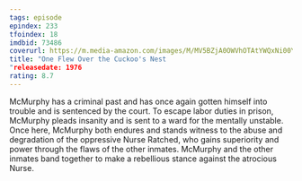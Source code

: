 ```yaml
---
tags: episode
epindex: 233
tfoindex: 18
imdbid: 73486
coverurl: https://m.media-amazon.com/images/M/MV5BZjA0OWVhOTAtYWQxNi00YzNhLWI4ZjYtNjFjZTEyYjJlNDVlL2ltYWdlL2ltYWdlXkEyXkFqcGdeQXVyMTQxNzMzNDI@._V1_SX202_CR0,0,202,300_.jpg
title: "One Flew Over the Cuckoo's Nest
"releasedate: 1976
rating: 8.7
---
```


McMurphy has a criminal past and has once again gotten himself into trouble and is sentenced by the court. To escape labor duties in prison, McMurphy pleads insanity and is sent to a ward for the mentally unstable. Once here, McMurphy both endures and stands witness to the abuse and degradation of the oppressive Nurse Ratched, who gains superiority and power through the flaws of the other inmates. McMurphy and the other inmates band together to make a rebellious stance against the atrocious Nurse.